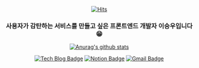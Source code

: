 <div align=center>
  
[![Hits](https://hits.seeyoufarm.com/api/count/incr/badge.svg?url=https%3A%2F%2Fgithub.com%2Fstarhn87&count_bg=%2379C83D&title_bg=%23555555&icon=&icon_color=%23E7E7E7&title=visitors&edge_flat=false)](https://hits.seeyoufarm.com)
  
### 사용자가 감탄하는 서비스를 만들고 싶은 프론트엔드 개발자 이승우입니다 😁

[![Anurag's github stats](https://github-readme-stats.vercel.app/api?username=starhn87)](https://github.com/anuraghazra/github-readme-stats)

[![Tech Blog Badge](http://img.shields.io/badge/-Blog-black?style=flat-square&logo=velog&link=https://velog.io/@dkdlel102)](https://velog.io/@dkdlel102)
[![Notion Badge](http://img.shields.io/badge/-Notion-white?style=flat-square&logo=Notion&logoColor=black&link=https://www.notion.so/realman/Jimmy-d0f1d7dec7b247e58947d2bcd4f58dab)](https://www.notion.so/realman/Jimmy-d0f1d7dec7b247e58947d2bcd4f58dab)
[![Gmail Badge](https://img.shields.io/badge/Gmail-d14836?style=flat-square&logo=Gmail&logoColor=white&link=mailto:starhn87@gmail.com)](mailto:starhn87@gmail.com)
</div>
